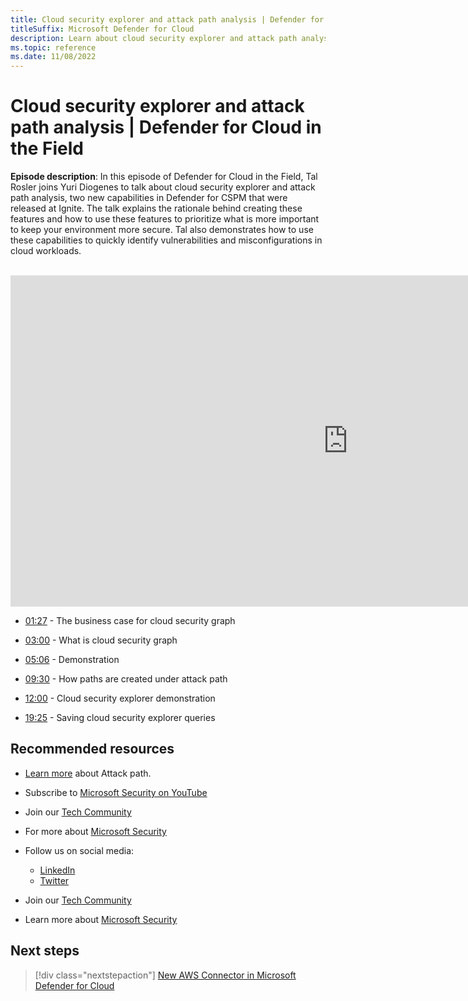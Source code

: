 ```yaml
---
title: Cloud security explorer and attack path analysis | Defender for Cloud in the Field
titleSuffix: Microsoft Defender for Cloud
description: Learn about cloud security explorer and attack path analysis.
ms.topic: reference
ms.date: 11/08/2022
---
```


# Cloud security explorer and attack path analysis | Defender for Cloud in the Field

**Episode description**: In this episode of Defender for Cloud in the Field, Tal Rosler joins Yuri Diogenes to talk about cloud security explorer and attack path analysis, two new capabilities in Defender for CSPM that were released at Ignite. The talk explains the rationale behind creating these features and how to use these features to prioritize what is more important to keep your environment more secure. Tal also demonstrates how to use these capabilities to quickly identify vulnerabilities and misconfigurations in cloud workloads.
<br>
<br>
<iframe src="https://aka.ms/docs/player?id=ce442350-7fab-40c0-b934-d93027b00853" width="1080" height="530" allowFullScreen="true" frameBorder="0"></iframe>

- [01:27](/shows/mdc-in-the-field/security-explorer#time=01m27s) - The business case for cloud security graph

- [03:00](/shows/mdc-in-the-field/security-explorer#time=03m00s) - What is cloud security graph

- [05:06](/shows/mdc-in-the-field/security-explorer#time=05m06s) - Demonstration

- [09:30](/shows/mdc-in-the-field/security-explorer#time=09m30s) - How paths are created under attack path

- [12:00](/shows/mdc-in-the-field/security-explorer#time=12m00s) - Cloud security explorer demonstration

- [19:25](/shows/mdc-in-the-field/security-explorer#time=19m25s) - Saving cloud security explorer queries


## Recommended resources
  - [Learn more](/azure/defender-for-cloud/concept-attack-path) about Attack path.
  - Subscribe to [Microsoft Security on YouTube](https://www.youtube.com/playlist?list=PL3ZTgFEc7LysiX4PfHhdJPR7S8mGO14YS)
  - Join our [Tech Community](https://aka.ms/SecurityTechCommunity)
  - For more about [Microsoft Security](https://msft.it/6002T9HQY)

- Follow us on social media:

     - [LinkedIn](https://www.youtube.com/redirect?event=video_description&redir_token=QUFFLUhqbFk5TXZuQld2NlpBRV9BQlJqMktYSm95WWhCZ3xBQ3Jtc0tsQU13MkNPWGNFZzVuem5zc05wcnp0VGxybHprVTkwS2todWw0b0VCWUl4a2ZKYVktNGM1TVFHTXpmajVLcjRKX0cwVFNJaDlzTld4MnhyenBuUGRCVmdoYzRZTjFmYXRTVlhpZGc4MHhoa3N6ZDhFMA&q=https%3A%2F%2Fwww.linkedin.com%2Fshowcase%2Fmicrosoft-security%2F)
     - [Twitter](https://twitter.com/msftsecurity)

- Join our [Tech Community](https://aka.ms/SecurityTechCommunity)

- Learn more about [Microsoft Security](https://msft.it/6002T9HQY)

## Next steps

> [!div class="nextstepaction"]
> [New AWS Connector in Microsoft Defender for Cloud](episode-one.md)
